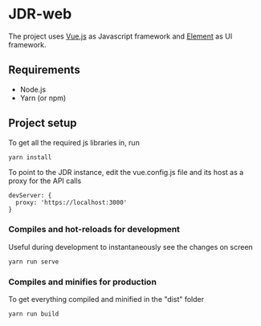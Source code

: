 
# JDR-web

The project uses [Vue.js](https://vuejs.org/) as Javascript framework and [Element](https://element.eleme.io/) as UI framework.

## Requirements
* Node.js
* Yarn (or npm)

## Project setup
To get all the required js libraries in, run
```
yarn install
```

To point to the JDR instance, edit the vue.config.js file and its host as a proxy for the API calls
```
devServer: {
  proxy: 'https://localhost:3000'
}
```

### Compiles and hot-reloads for development
Useful during development to instantaneously see the changes on screen
```
yarn run serve
```

### Compiles and minifies for production
To get everything compiled and minified in the "dist" folder
```
yarn run build
```

